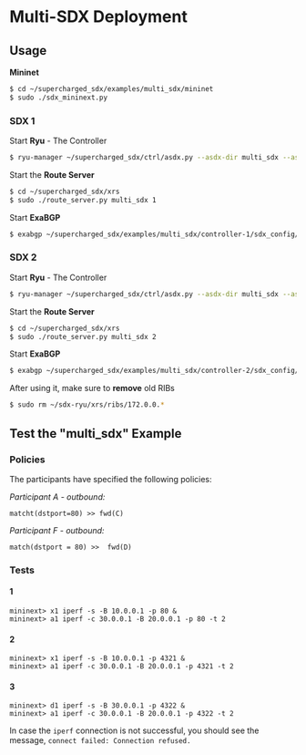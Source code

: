 # Multi-SDX Deployment

## Usage
__Mininet__ 
```bash
$ cd ~/supercharged_sdx/examples/multi_sdx/mininet  
$ sudo ./sdx_mininext.py  
```

### SDX 1
Start __Ryu__ - The Controller  

```bash
$ ryu-manager ~/supercharged_sdx/ctrl/asdx.py --asdx-dir multi_sdx --asdx-controller 1
```

Start the __Route Server__  

```bash
$ cd ~/supercharged_sdx/xrs
$ sudo ./route_server.py multi_sdx 1
```

Start __ExaBGP__  

```bash
$ exabgp ~/supercharged_sdx/examples/multi_sdx/controller-1/sdx_config/bgp.conf --env ~/supercharged_sdx/examples/multi_sdx/controller-1/sdx_config/exabgp.env
```

### SDX 2
Start __Ryu__ - The Controller

```bash
$ ryu-manager ~/supercharged_sdx/ctrl/asdx.py --asdx-dir multi_sdx --asdx-controller 2
```

Start the __Route Server__

```bash
$ cd ~/supercharged_sdx/xrs
$ sudo ./route_server.py multi_sdx 2
```

Start __ExaBGP__

```bash
$ exabgp ~/supercharged_sdx/examples/multi_sdx/controller-2/sdx_config/bgp.conf --env ~/supercharged_sdx/examples/multi_sdx/controller-2/sdx_config/exabgp.env
```

After using it, make sure to __remove__ old RIBs  

```bash
$ sudo rm ~/sdx-ryu/xrs/ribs/172.0.0.* 
```
    
## Test the "multi_sdx" Example

### Policies

The participants have specified the following policies:  

_Participant A - outbound:_

    matcht(dstport=80) >> fwd(C)

_Participant F - outbound:_

    match(dstport = 80) >>  fwd(D)

### Tests

#### 1  

    mininext> x1 iperf -s -B 10.0.0.1 -p 80 &  
    mininext> a1 iperf -c 30.0.0.1 -B 20.0.0.1 -p 80 -t 2    

#### 2  

    mininext> x1 iperf -s -B 10.0.0.1 -p 4321 &  
    mininext> a1 iperf -c 30.0.0.1 -B 20.0.0.1 -p 4321 -t 2    

#### 3

    mininext> d1 iperf -s -B 30.0.0.1 -p 4322 &
    mininext> a1 iperf -c 30.0.0.1 -B 20.0.0.1 -p 4322 -t 2

In case the `iperf` connection is not successful, you should see the message, `connect failed: Connection refused.`
